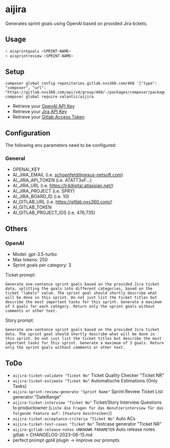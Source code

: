 # aijira

Generates sprint goals using OpenAI based on provided Jira tickets.

## Usage
```bash
> aisprintgoals <SPRINT-NAME>
> aisprintreview <SPRINT-NAME>
```

## Setup
```
composer global config repositories.gitlab.nxs360.com/460 '{"type": "composer", "url": "https://gitlab.nxs360.com/api/v4/group/460/-/packages/composer/packages.json"}'
composer global require valantic/aijira
```

- Retrieve your [OpenAI API Key](https://platform.openai.com/account/api-keys)
- Retrieve your [Jira API Key](https://id.atlassian.com/manage-profile/security/api-tokens)
- Retrieve your [Gitlab Access Token](https://gitlab.nxs360.com/-/profile/personal_access_tokens)

## Configuration
The following env parameters need to be configured:

### General
- OPENAI_KEY
- AI_JIRA_EMAIL (i.e. schoenfeld@nexus-netsoft.com)
- AI_JIRA_API_TOKEN (i.e. ATATT3xF...)
- AI_JIRA_URL (i.e. https://lr4digital.atlassian.net/)
- AI_JIRA_PROJECT (i.e. SPRY)
- AI_JIRA_BOARD_ID (i.e. 10)
- AI_GITLAB_URL (i.e. https://gitlab.nxs360.com/)
- AI_GITLAB_TOKEN
- AI_GITLAB_PROJECT_IDS (i.e. 476,735)

## Others
### OpenAI
- Model: gpt-3.5-turbo
- Max tokens: 250
- Sprint goals per category: 3

Ticket prompt:
```
Generate one-sentence sprint goals based on the provided Jira ticket data, splitting the goals into different categories, based on the ticket "labels" value. The sprint goal should shortly describe what will be done in this sprint. Do not just list the ticket titles but describe the most important tasks for this sprint. Generate a maximum of 3 goals for each category. Return only the sprint goals without comments or other text.
```

Story prompt:
```
Generate one-sentence sprint goals based on the provided Jira ticket data. The sprint goal should shortly describe what will be done in this sprint. Do not just list the ticket titles but describe the most important tasks for this sprint. Generate a maximum of 3 goals. Return only the sprint goals without comments or other text.
```

## ToDo
- `aijira-ticket-validate "Ticket No"` Ticket Quality Checker "Ticket NR"
- `aijira-ticket-estimate "Ticket No"` Automatische Estimations (Only Tasks)
- `aijira-sprint-review-generate "Sprint Name"` Sprint Review Ticket List generator "DateRange"
- `aijira-ticket-interview "Ticket No"` Ticket/Story Interview Questions to productowner (`Liste die Fragen für das Benutzerinterview für das folgende Feature auf: [Feature beschreiben]`)
- `aijira-ticket-acceptance-criteria "Ticket No"` Auto ACs
- `aijira-ticket-test-cases "Ticket No"` Testcase generator "Ticket NR"
- `aijira-gitlab-release-notes UNKNOWN PARAMETER` Auto release notes gitlab > CHANGELOG-2023-06-15.md
- perfect prompt gpt4 plugin -> improve our prompts
